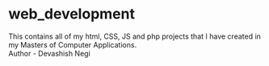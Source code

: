 # web_development
This contains all of my html, CSS, JS and php projects that I have created in my Masters of Computer Applications.<br>
Author - Devashish Negi
